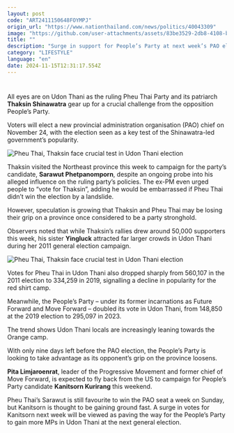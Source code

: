 ```yaml
---
layout: post
code: "ART2411150648FOYMPJ"
origin_url: "https://www.nationthailand.com/news/politics/40043309"
image: "https://github.com/user-attachments/assets/83be3529-2db8-4108-b32c-00eae9afab44"
title: ""
description: "Surge in support for People’s Party at next week’s PAO election could signal trouble for Shinawatra-led government"
category: "LIFESTYLE"
language: "en"
date: 2024-11-15T12:31:17.554Z
---
```


# 









All eyes are on Udon Thani as the ruling Pheu Thai Party and its patriarch **Thaksin Shinawatra** gear up for a crucial challenge from the opposition People’s Party.

Voters will elect a new provincial administration organisation (PAO) chief on November 24, with the election seen as a key test of the Shinawatra-led government’s popularity.

   ![Pheu Thai, Thaksin face crucial test in Udon Thani election](https://github.com/user-attachments/assets/9bc109c5-1116-49f9-adea-1ed1c98b549a)

Thaksin visited the Northeast province this week to campaign for the party’s candidate, **Sarawut Phetpanomporn**, despite an ongoing probe into his alleged influence on the ruling party’s policies. The ex-PM even urged people to “vote for Thaksin”, adding he would be embarrassed if Pheu Thai didn’t win the election by a landslide.

However, speculation is growing that Thaksin and Pheu Thai may be losing their grip on a province once considered to be a party stronghold.

Observers noted that while Thaksin’s rallies drew around 50,000 supporters this week, his sister **Yingluck** attracted far larger crowds in Udon Thani during her 2011 general election campaign.

  ![Pheu Thai, Thaksin face crucial test in Udon Thani election](https://media.nationthailand.com/uploads/images/contents/w1024/2024/11/3mb9nVvAC6VbmY9ivXM9.webp?x-image-process=style/lg-webp)

Votes for Pheu Thai in Udon Thani also dropped sharply from 560,107 in the 2011 election to 334,259 in 2019, signalling a decline in popularity for the red shirt camp.

Meanwhile, the People’s Party – under its former incarnations as Future Forward and Move Forward – doubled its vote in Udon Thani, from 148,850 at the 2019 election to 295,097 in 2023.

The trend shows Udon Thani locals are increasingly leaning towards the Orange camp.

With only nine days left before the PAO election, the People’s Party is looking to take advantage as its opponent’s grip on the province loosens.

**Pita Limjaroenrat**, leader of the Progressive Movement and former chief of Move Forward, is expected to fly back from the US to campaign for People’s Party candidate **Kanitsorn Kurirang** this weekend.

Pheu Thai’s Sarawut is still favourite to win the PAO seat a week on Sunday, but Kanitsorn is thought to be gaining ground fast. A surge in votes for Kanitsorn next week will be viewed as paving the way for the People’s Party to gain more MPs in Udon Thani at the next general election.